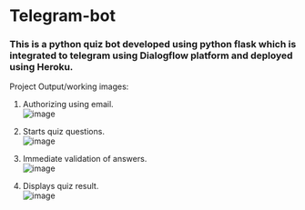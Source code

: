# Telegram-bot
### This is a python quiz bot developed using python flask which is integrated to telegram using Dialogflow platform and deployed using Heroku.

Project Output/working images:

1. Authorizing using email.<br>
![image](https://github.com/sKeerthana4734/Telegram-bot/assets/91558152/5a85dc15-7f37-4ce1-8ddd-c579c6c620e4)

2. Starts quiz questions.<br>
![image](https://github.com/sKeerthana4734/Telegram-bot/assets/91558152/4118c1a3-70e3-4152-83fa-a347601174c0)

3. Immediate validation of answers.<br>
![image](https://github.com/sKeerthana4734/Telegram-bot/assets/91558152/d537421e-ae98-499d-968c-b230beda9102)

4. Displays quiz result.<br>
![image](https://github.com/sKeerthana4734/Telegram-bot/assets/91558152/c2d20acd-a82e-4e1a-9b58-073a4a0f6b78)

